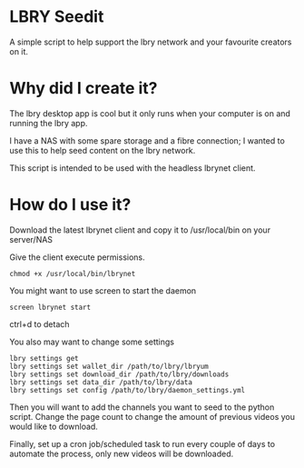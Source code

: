 # LBRY Seedit

A simple script to help support the lbry network and your favourite creators on it.

# Why did I create it?

The lbry desktop app is cool but it only runs when your computer is on and running the lbry app.


I have a NAS with some spare storage and a fibre connection; I wanted to use this to help seed content on the lbry network.

This script is intended to be used with the headless lbrynet client.

# How do I use it?

Download the latest lbrynet client and copy it to /usr/local/bin on your server/NAS


Give the client execute permissions.

```
chmod +x /usr/local/bin/lbrynet
```

You might want to use screen to  start the daemon

```
screen lbrynet start
```
ctrl+d to detach


You also may want to change some settings

```
lbry settings get
lbry settings set wallet_dir /path/to/lbry/lbryum
lbry settings set download_dir /path/to/lbry/downloads
lbry settings set data_dir /path/to/lbry/data
lbry settings set config /path/to/lbry/daemon_settings.yml
```

Then you will want to add the channels you want to seed to the python script.
Change the page count to change the amount of previous videos you would like to download.

Finally, set up a cron job/scheduled task to run every couple of days to automate the process, only new videos will be downloaded.
